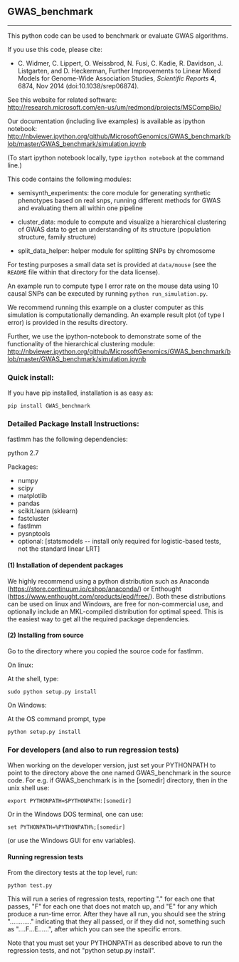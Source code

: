 ## GWAS_benchmark
-------------------------------------

This python code can be used to benchmark or evaluate GWAS algorithms.
  
If you use this code, please cite:

* C. Widmer, C. Lippert, O. Weissbrod, N. Fusi, C. Kadie, R. Davidson, J. Listgarten, and D. Heckerman, Further Improvements to Linear Mixed Models for Genome-Wide Association Studies, _Scientific Reports_ **4**, 6874, Nov 2014 (doi:10.1038/srep06874).

See this website for related software:  
http://research.microsoft.com/en-us/um/redmond/projects/MSCompBio/

Our documentation (including live examples) is available as ipython notebook:
http://nbviewer.ipython.org/github/MicrosoftGenomics/GWAS_benchmark/blob/master/GWAS_benchmark/simulation.ipynb

(To start ipython notebook locally, type `ipython notebook` at the command line.)

This code contains the following modules:

* semisynth_experiments: the core module for generating synthetic phenotypes based on real snps, running different methods for GWAS and evaluating them all within one pipeline

* cluster_data: module to compute and visualize a hierarchical clustering of GWAS data to get an understanding of its structure (population structure, family structure)

* split_data_helper: helper module for splitting SNPs by chromosome

For testing purposes a small data set is provided at `data/mouse` (see the `README` file within that directory for the data license).

An example run to compute type I error rate on the mouse data using 10 causal SNPs can be executed by running `python run_simulation.py`.

We recommend running this example on a cluster computer as this simulation is computationally demanding. An example result plot (of type I error) is provided in the results directory.

Further, we use the ipython-notebook to demonstrate some of the functionality of the hierarchical clustering module: 
http://nbviewer.ipython.org/github/MicrosoftGenomics/GWAS_benchmark/blob/master/GWAS_benchmark/simulation.ipynb

### Quick install:


If you have pip installed, installation is as easy as:

```
pip install GWAS_benchmark
```


### Detailed Package Install Instructions:


fastlmm has the following dependencies:

python 2.7

Packages:

* numpy
* scipy
* matplotlib
* pandas
* scikit.learn (sklearn)
* fastcluster
* fastlmm
* pysnptools
* optional: [statsmodels -- install only required for logistic-based tests, not the standard linear LRT]


#### (1) Installation of dependent packages

We highly recommend using a python distribution such as 
Anaconda (https://store.continuum.io/cshop/anaconda/) 
or Enthought (https://www.enthought.com/products/epd/free/).
Both these distributions can be used on linux and Windows, are free 
for non-commercial use, and optionally include an MKL-compiled distribution
for optimal speed. This is the easiest way to get all the required package
dependencies.


#### (2) Installing from source

Go to the directory where you copied the source code for fastlmm.

On linux:

At the shell, type: 
```
sudo python setup.py install
```

On Windows:

At the OS command prompt, type 
```
python setup.py install
```


### For developers (and also to run regression tests)

When working on the developer version, just set your PYTHONPATH to point to the directory
above the one named GWAS_benchmark in the source code. For e.g. if GWAS_benchmark is 
in the [somedir] directory, then in the unix shell use:
```
export PYTHONPATH=$PYTHONPATH:[somedir]
```
Or in the Windows DOS terminal, one can use: 
```
set PYTHONPATH=%PYTHONPATH%;[somedir]
```
(or use the Windows GUI for env variables).

#### Running regression tests

From the directory tests at the top level, run:
```
python test.py
```
This will run a
series of regression tests, reporting "." for each one that passes, "F" for each
one that does not match up, and "E" for any which produce a run-time error. After
they have all run, you should see the string "............" indicating that they 
all passed, or if they did not, something such as "....F...E......", after which
you can see the specific errors.

Note that you must set your PYTHONPATH as described above to run the 
regression tests, and not "python setup.py install".
